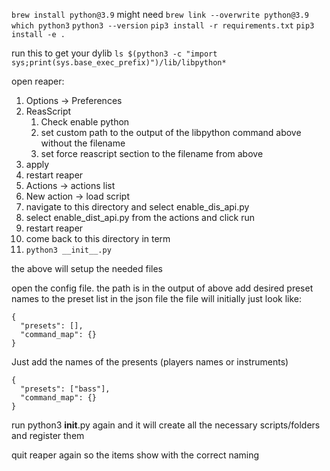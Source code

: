 [//]: # (on mac ensure you have python3.8+ `which python3` `python3 --version`)
`brew install python@3.9`
might need `brew link --overwrite python@3.9`
`which python3` `python3 --version`
`pip3 install -r requirements.txt`
`pip3 install -e .`

run this to get your dylib `ls $(python3 -c "import sys;print(sys.base_exec_prefix)")/lib/libpython*`



open reaper:
1. Options -> Preferences
2. ReasScript
   1. Check enable python
   2. set custom path to the output of the libpython command above without the filename
   3. set force reascript section to the filename from above
3. apply
4. restart reaper
5. Actions -> actions list
6. New action -> load script
7. navigate to this directory and select enable_dis_api.py
8. select enable_dist_api.py from the actions and click run
9. restart reaper
10. come back to this directory in term
11. `python3 __init__.py`

the above will setup the needed files

open the config file. the path is in the output of above
add desired preset names to the preset list in the json file
the file will initially just look like:
```
{
  "presets": [],
  "command_map": {}
}
```
Just add the names of the presents (players names or instruments)
```
{
  "presets": ["bass"],
  "command_map": {}
}
```
run python3 __init__.py again and it will create all the necessary scripts/folders and register them


quit reaper again so the items show with the correct naming
